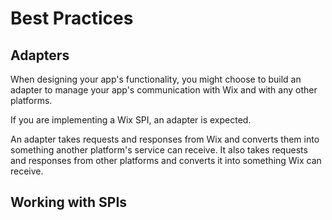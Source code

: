 # Best Practices

## Adapters

When designing your app's functionality, you might choose to build an adapter to manage your app's communication with Wix and with any other platforms.

If you are implementing a Wix SPI, an adapter is expected.

An adapter takes requests and responses from Wix and converts them into something another platform's service can receive. 
It also takes requests and responses from other platforms and converts it into something Wix can receive.

## Working with SPIs
